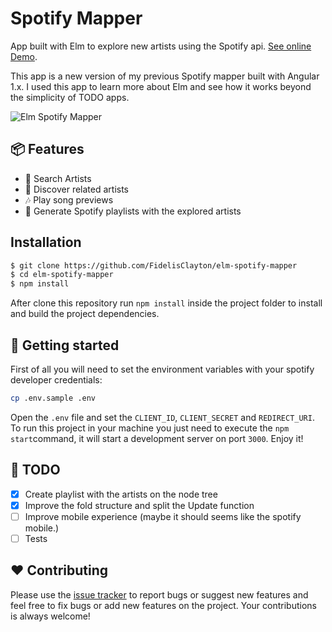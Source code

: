 # Spotify Mapper
App built with Elm to explore new artists using the Spotify api. [See online Demo](http://spotify-mapper.fidelisclayton.com/).

This app is a new version of my previous Spotify mapper built with Angular 1.x. I used this app to learn more about Elm and see how it works beyond the simplicity of TODO apps.

![Elm Spotify Mapper](https://media.giphy.com/media/3ohzdNH8xOeaxTp37W/giphy.gif)

## :package: Features
- :mag_right: Search Artists
- :microphone: Discover related artists
- :notes: Play song previews
- :musical_score: Generate Spotify playlists with the explored artists

## Installation
```sh
$ git clone https://github.com/FidelisClayton/elm-spotify-mapper
$ cd elm-spotify-mapper
$ npm install
```
After clone this repository run `npm install` inside the project folder to install and build the project dependencies.

## :runner: Getting started
First of all you will need to set the environment variables with your spotify developer credentials:
```sh
cp .env.sample .env
```
Open the `.env` file and set the `CLIENT_ID`, `CLIENT_SECRET` and `REDIRECT_URI`.
To run this project in your machine you just need to execute the `npm start`command, it will start a development server on port `3000`. Enjoy it!

## :memo: TODO
- [x] Create playlist with the artists on the node tree
- [x] Improve the fold structure and split the Update function
- [ ] Improve mobile experience (maybe it should seems like the spotify mobile.)
- [ ] Tests

## :heart: Contributing
Please use the [issue tracker](https://github.com/FidelisClayton/elm-spotify-mapper/issues) to report bugs or suggest new features and feel free to fix bugs or add new features on the project. Your contributions is always welcome!

